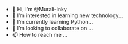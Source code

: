 - 👋 Hi, I’m @Murali-inky
- 👀 I’m interested in learning new technology...
- 🌱 I’m currently learning Python...
- 💞️ I’m looking to collaborate on ...
- 📫 How to reach me ...

<!---
Murali-inky/Murali-inky is a ✨ special ✨ repository because its `README.md` (this file) appears on your GitHub profile.
You can click the Preview link to take a look at your changes.
--->
